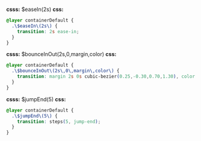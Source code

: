 **csss:** $easeIn(2s)
**css:**
```css
@layer containerDefault {
  .\$easeIn\(2s\) {
    transition: 2s ease-in;
  }
}
```

**csss:** $bounceInOut(2s,0,margin,color)
**css:**
```css
@layer containerDefault {
  .\$bounceInOut\(2s\,0\,margin\,color\) {
    transition: margin 2s 0s cubic-bezier(0.25,-0.30,0.70,1.30), color 2s 0s cubic-bezier(0.25,-0.30,0.70,1.30);
  }
}
```

**csss:** $jumpEnd(5)
**css:**
```css
@layer containerDefault {
  .\$jumpEnd\(5\) {
    transition: steps(5, jump-end);
  }
}
```